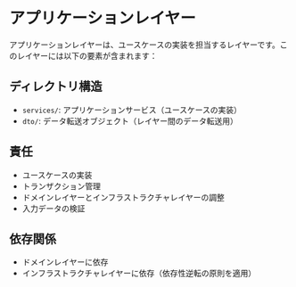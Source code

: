 # アプリケーションレイヤー

アプリケーションレイヤーは、ユースケースの実装を担当するレイヤーです。このレイヤーには以下の要素が含まれます：

## ディレクトリ構造

- `services/`: アプリケーションサービス（ユースケースの実装）
- `dto/`: データ転送オブジェクト（レイヤー間のデータ転送用）

## 責任

- ユースケースの実装
- トランザクション管理
- ドメインレイヤーとインフラストラクチャレイヤーの調整
- 入力データの検証

## 依存関係

- ドメインレイヤーに依存
- インフラストラクチャレイヤーに依存（依存性逆転の原則を適用） 
